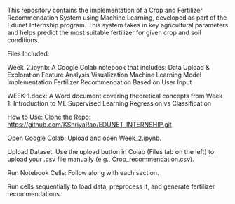 This repository contains the implementation of a Crop and Fertilizer Recommendation System using Machine Learning, developed as part of the Edunet Internship program. This system takes in key agricultural parameters and helps predict the most suitable fertilizer for given crop and soil conditions.

Files Included:

Week_2.ipynb:
A Google Colab notebook that includes:
Data Upload & Exploration
Feature Analysis
Visualization
Machine Learning Model Implementation
Fertilizer Recommendation Based on User Input

WEEK-1.docx:
A Word document covering theoretical concepts from Week 1:
Introduction to ML
Supervised Learning
Regression vs Classification

How to Use:
Clone the Repo: https://github.com/KShriyaRao/EDUNET_INTERNSHIP.git

Open Google Colab:
Upload and open Week_2.ipynb.

Upload Dataset:
Use the upload button in Colab (Files tab on the left) to upload your .csv file manually (e.g., Crop_recommendation.csv).

Run Notebook Cells:
Follow along with each section.

Run cells sequentially to load data, preprocess it, and generate fertilizer recommendations.
